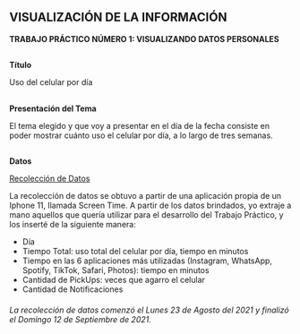 ## VISUALIZACIÓN DE LA INFORMACIÓN
**TRABAJO PRÁCTICO NÚMERO 1: VISUALIZANDO DATOS PERSONALES**

##

**Título**

Uso del celular por día

##

**Presentación del Tema**

El tema elegido y que voy a presentar en el día de la fecha consiste en poder mostrar cuánto uso el celular por día, a lo largo de tres semanas.

##

**Datos**

[Recolección de Datos](DatosPersonales.csv)

La recolección de datos se obtuvo a partir de una aplicación propia de un Iphone 11, llamada Screen Time. A partir de los datos brindados, yo extraje a mano aquellos que quería utilizar para el desarrollo del Trabajo Práctico, y los inserté de la siguiente manera:

- Día
- Tiempo Total: uso total del celular por día, tiempo en minutos
- Tiempo en las 6 aplicaciones más utilizadas (Instagram, WhatsApp, Spotify, TikTok, Safari, Photos): tiempo en minutos
- Cantidad de PickUps: veces que agarro el celular
- Cantidad de Notificaciones

###### La recolección de datos comenzó el Lunes 23 de Agosto del 2021 y finalizó el Domingo 12 de Septiembre de 2021.
